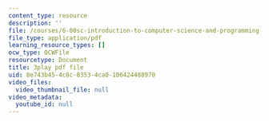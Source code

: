 ```yaml
---
content_type: resource
description: ''
file: /courses/6-00sc-introduction-to-computer-science-and-programming-spring-2011/8e743b454c8c03534ca0106424488970_UiZlaJX3IRk.pdf
file_type: application/pdf
learning_resource_types: []
ocw_type: OCWFile
resourcetype: Document
title: 3play pdf file
uid: 8e743b45-4c8c-0353-4ca0-106424488970
video_files:
  video_thumbnail_file: null
video_metadata:
  youtube_id: null
---
```

